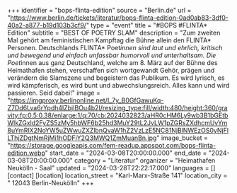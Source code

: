 +++
identifier = "bops-flinta-edition"
source = "Berlin.de"
url = "https://www.berlin.de/tickets/literatur/bops-flinta-edition-0ad0ab83-3df0-40a2-a877-b19d103b3cf9/"
type = "event"
title = "#BOPS #FLINTA* Edition"
subtitle = "BEST OF POETRY SLAM"
description = "Zum zweiten Mal gehört am feministischen Kampftag die Bühne allein den FLINTA* Personen. Deutschlands FLINTA* Poet*innen sind laut und ehrlich, kritisch und bewegend und einfach unfassbar humorvoll und unterhaltsam. Die Poet*innen aus ganz Deutschland, welche am 8. März auf der Bühne des Heimathafen stehen, verschaffen sich wortgewandt Gehör, prägen und verändern die Slamszene und begeistern das Publikum. Es wird lyrisch, es wird kämpferisch, es wird bunt und abwechslungsreich. Alles kann und wird passieren. Seid dabei!"
image = "https://imgproxy.berlinonline.net/I_7y_B0GfGawuKq-Z7Dd6Lva6rYpdh4lZbjIBOu4b2I/resizing_type:fill/width:480/height:360/gravity:fp:0.5:0.38/enlarge:1/q:70/cb:2024032823/aHR0cHM6Ly9wb3B1bGEtbWlkZGxld2FyZS5zMy5hbWF6b25hd3MuY29tL2JvLW1pZGRsZXdhcmUvYm8uYmRlX2NoYW5uZWwuZXZlbnQvaW1hZ2VzLzE5NC81NjBlNWEzOS0yNjFlLThjZDgtNmRjMi1hODFiY2Q3MWQ1ZmMuanBn.jpg"
image_bucket = "https://storage.googleapis.com/fem-readup.appspot.com/bops-flinta-edition.webp"
start_date = "2024-03-08T20:00:00.000"
end_date = "2024-03-08T20:00:00.000"
category = "Literatur"
organizer = "Heimathafen Neukölln - Saal"
updated = "2024-03-28T22:22:17.000"
languages = []
[contact]
[location]
location_street = "Karl-Marx-Straße 141"
location_city = " 12043 Berlin-Neukölln"
+++